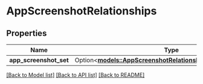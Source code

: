 # AppScreenshotRelationships

## Properties

Name | Type | Description | Notes
------------ | ------------- | ------------- | -------------
**app_screenshot_set** | Option<[**models::AppScreenshotRelationshipsAppScreenshotSet**](AppScreenshot_relationships_appScreenshotSet.md)> |  | [optional]

[[Back to Model list]](../README.md#documentation-for-models) [[Back to API list]](../README.md#documentation-for-api-endpoints) [[Back to README]](../README.md)



